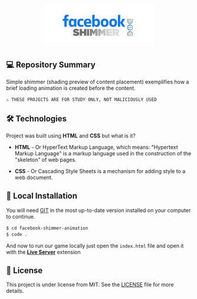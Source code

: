 <h1 align="center">
    <img src="./assets/icon-repo-shimmer.png" alt="Facebook Shimmer by Jhony Walker" width="300px" />
</h1>

## 💻 Repository Summary

Simple shimmer (shading preview of content placement) exemplifies how a brief loading animation is created before the content.

```text
⚠ THESE PROJECTS ARE FOR STUDY ONLY, NOT MALICIOUSLY USED
```

## 🛠 Technologies

Project was built using **HTML** and **CSS** but what is it?

- **HTML** - Or HyperText Markup Language, which means: "Hypertext Markup Language" is a markup language used in the construction of the "skeleton" of web pages.

- **CSS** - Or Cascading Style Sheets is a mechanism for adding style to a web document.

## 🔨 Local Installation

You will need [GIT](https://git-scm.com/) in the most up-to-date version installed on your computer to continue.

```bash
$ cd facebook-shimmer-animation
$ code .
```

And now to run our game locally just open the `index.html` file and open it with the **[Live Server](https://marketplace.visualstudio.com/items?itemName=ritwickdey.LiveServer)** extension

## 📖 License

This project is under license from MIT. See the [LICENSE](LICENSE.md) file for more details.
